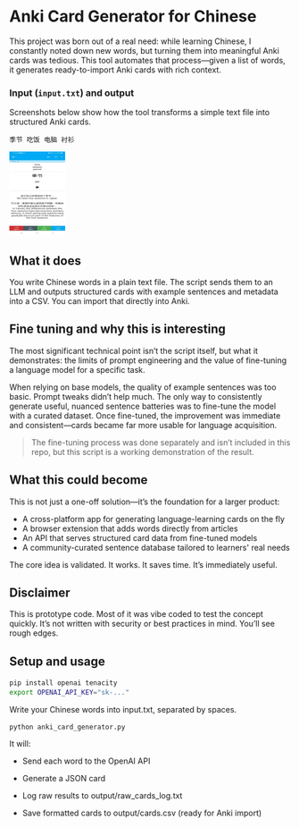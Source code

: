 # Anki Card Generator for Chinese

This project was born out of a real need: while learning Chinese, I constantly noted down new words, but turning them into meaningful Anki cards was tedious. This tool automates that process—given a list of words, it generates ready-to-import Anki cards with rich context.

### Input (`input.txt`) and output
Screenshots below show how the tool transforms a simple text file into structured Anki cards.

```text
季节 吃饭 电脑 衬衫
```

<img src="screenshots/anki_card_example.jpg" alt="Anki card preview" width="100" height="150">



## What it does

You write Chinese words in a plain text file. The script sends them to an LLM and outputs structured cards with example sentences and metadata into a CSV. You can import that directly into Anki.

## Fine tuning and why this is interesting

The most significant technical point isn’t the script itself, but what it demonstrates: the limits of prompt engineering and the value of fine-tuning a language model for a specific task.

When relying on base models, the quality of example sentences was too basic. Prompt tweaks didn’t help much. The only way to consistently generate useful, nuanced sentence batteries was to fine-tune the model with a curated dataset. Once fine-tuned, the improvement was immediate and consistent—cards became far more usable for language acquisition.

> The fine-tuning process was done separately and isn’t included in this repo, but this script is a working demonstration of the result.

## What this could become

This is not just a one-off solution—it’s the foundation for a larger product:
- A cross-platform app for generating language-learning cards on the fly
- A browser extension that adds words directly from articles
- An API that serves structured card data from fine-tuned models
- A community-curated sentence database tailored to learners' real needs

The core idea is validated. It works. It saves time. It’s immediately useful.

## Disclaimer

This is prototype code. Most of it was vibe coded to test the concept quickly. It’s not written with security or best practices in mind. You’ll see rough edges.


## Setup and usage

```bash
pip install openai tenacity
export OPENAI_API_KEY="sk-..."
```

Write your Chinese words into input.txt, separated by spaces.

```
python anki_card_generator.py
```

It will:

- Send each word to the OpenAI API

- Generate a JSON card

- Log raw results to output/raw_cards_log.txt

- Save formatted cards to output/cards.csv (ready for Anki import)

